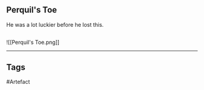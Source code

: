 ## Perquil's Toe
He was a lot luckier before he lost this.
## 
![[Perquil's Toe.png]]

---
## Tags
#Artefact